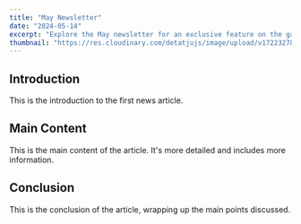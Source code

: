 ```yaml
---
title: "May Newsletter"
date: "2024-05-14"
excerpt: "Explore the May newsletter for an exclusive feature on the game Penguin Panic and a recap of last month's PR article, which unveiled four new titles with live multiplayer functionality."
thumbnail: "https://res.cloudinary.com/detatjujs/image/upload/v1722327823/efe4377e195e80a9f1a6d34a4198d81c_fkojmg.png"
---
```


## Introduction

This is the introduction to the first news article.

## Main Content

This is the main content of the article. It's more detailed and includes more information.


## Conclusion

This is the conclusion of the article, wrapping up the main points discussed.
